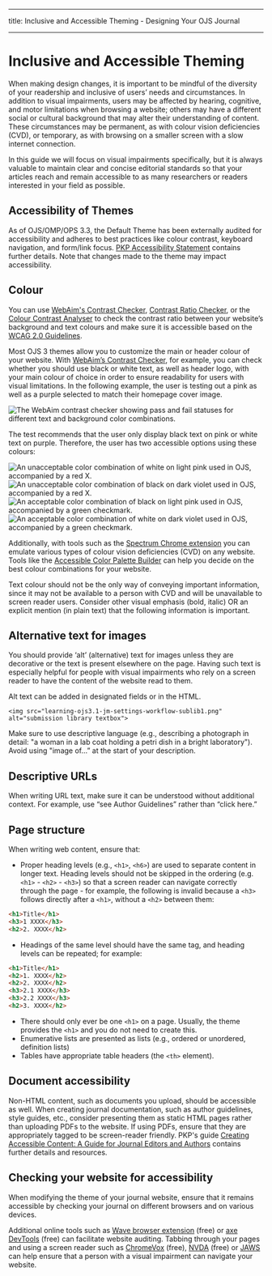 - - -
title: Inclusive and Accessible Theming - Designing Your OJS Journal
- - -

# Inclusive and Accessible Theming

When making design changes, it is important to be mindful of the diversity of your readership and inclusive of users’ needs and circumstances. In addition to visual impairments, users may be affected by hearing, cognitive, and motor limitations when browsing a website; others may have a different social or cultural background that may alter their understanding of content. These circumstances may be permanent, as with colour vision deficiencies (CVD), or temporary, as with browsing on a smaller screen with a slow internet connection.

In this guide we will focus on visual impairments specifically, but it is always valuable to maintain clear and concise editorial standards so that your articles reach and remain accessible to as many researchers or readers interested in your field as possible.

## Accessibility of Themes

As of OJS/OMP/OPS 3.3, the Default Theme has been externally audited for accessibility and adheres to best practices like colour contrast, keyboard navigation, and form/link focus. [PKP Accessibility Statement](https://docs.pkp.sfu.ca/accessibility-statement/) contains further details. Note that changes made to the theme may impact accessibility.

## Colour

You can use [WebAim's Contrast Checker](http://webaim.org/resources/contrastchecker), [Contrast Ratio Checker](http://leaverou.github.io/contrast-ratio), or the [Colour Contrast Analyser](https://www.paciellogroup.com/resources/contrastanalyser) to check the contrast ratio between your website’s background and text colours and make sure it is accessible based on the [WCAG 2.0 Guidelines](https://www.w3.org/TR/WCAG20/#visual-audio-contrast).

Most OJS 3 themes allow you to customize the main or header colour of your website. With [WebAim’s Contrast Checker](https://webaim.org/resources/contrastchecker/), for example, you can check whether you should use black or white text, as well as header logo, with your main colour of choice in order to ensure readability for users with visual limitations. In the following example, the user is testing out a pink as well as a purple selected to match their homepage cover image.

![The WebAim contrast checker showing pass and fail statuses for different text and background color combinations.](./assets/WCAG-colour-contrast-checker.png)

The test recommends that the user only display black text on pink or white text on purple. Therefore, the user has two accessible options using these colours:

![An unacceptable color combination of white on light pink used in OJS, accompanied by a red X.](./assets/header-colour-dont-1.png) ![An unacceptable color combination of black on dark violet used in OJS, accompanied by a red X.](./assets/header-colour-dont-2.png) ![An acceptable color combination of black on light pink used in OJS, accompanied by a green checkmark.](./assets/header-colour-do-1.png) ![An acceptable color combination of white on dark violet used in OJS, accompanied by a green checkmark.](./assets/header-colour-do-2.png)

Additionally, with tools such as the [Spectrum Chrome extension](https://chrome.google.com/webstore/detail/spectrum/ofclemegkcmilinpcimpjkfhjfgmhieb?hl=en) you can emulate various types of colour vision deficiencies (CVD) on any website. Tools like the [Accessible Color Palette Builder](https://toolness.github.io/accessible-color-matrix/) can help you decide on the best colour combinations for your website.

Text colour should not be the only way of conveying important information, since it may not be available to a person with CVD and will be unavailable to screen reader users. Consider other visual emphasis (bold, italic) OR an explicit mention (in plain text) that the following information is important.

## Alternative text for images

You should provide ‘alt’ (alternative) text for images unless they are decorative or the text is present elsewhere on the page. Having such text is especially helpful for people with visual impairments who rely on a screen reader to have the content of the website read to them.

Alt text can be added in designated fields or in the HTML.

`<img src="learning-ojs3.1-jm-settings-workflow-sublib1.png" alt="submission library textbox">`

Make sure to use descriptive language (e.g., describing a photograph in detail: "a woman in a lab coat holding a petri dish in a bright laboratory"). Avoid using "image of...” at the start of your description.

## Descriptive URLs

When writing URL text, make sure it can be understood without additional context. For example, use “see Author Guidelines” rather than “click here.”

## Page structure

When writing web content, ensure that:

* Proper heading levels (e.g., `<h1>`, `<h6>`) are used to separate content in longer text. Heading levels should not be skipped in the ordering (e.g. `<h1>` - `<h2>` - `<h3>`) so that a screen reader can navigate correctly through the page - for example, the following is invalid because a `<h3>` follows directly after a `<h1>`, without a `<h2>` between them:

```html
<h1>Title</h1>
<h3>1 XXXX</h3>
<h2>2. XXXX</h2>
```

* Headings of the same level should have the same tag, and heading levels can be repeated; for example:

```html
<h1>Title</h1>
<h2>1. XXXX</h2>
<h2>2. XXXX</h2>
<h3>2.1 XXXX</h3>
<h3>2.2 XXXX</h3>
<h2>3. XXXX</h2>
```

* There should only ever be one `<h1>` on a page. Usually, the theme provides the `<h1>` and you do not need to create this.
* Enumerative lists are presented as lists (e.g., ordered or unordered, definition lists)
* Tables have appropriate table headers (the `<th>` element).

## Document accessibility

Non-HTML content, such as documents you upload, should be accessible as well. When creating journal documentation, such as author guidelines, style guides, etc., consider presenting them as static HTML pages rather than uploading PDFs to the website. If using PDFs, ensure that they are appropriately tagged to be screen-reader friendly. PKP's guide [Creating Accessible Content: A Guide for Journal Editors and Authors](https://docs.pkp.sfu.ca/accessible-content/) contains further details and resources.

## Checking your website for accessibility

When modifying the theme of your journal website, ensure that it remains accessible by checking your journal on different browsers and on various devices.

Additional online tools such as [Wave browser extension](http://wave.webaim.org/extension) (free) or [axe DevTools](https://www.deque.com/axe/) (free) can facilitate website auditing. Tabbing through your pages and using a screen reader such as [ChromeVox](http://www.chromevox.com/) (free), [NVDA](https://www.nvaccess.org/) (free) or [JAWS](https://www.freedomscientific.com/products/fs/jaws-product-page.asp) can help ensure that a person with a visual impairment can navigate your website.

